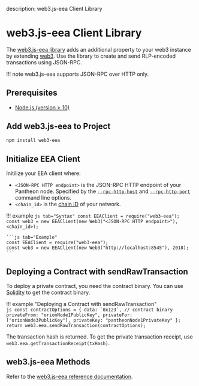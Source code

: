 description: web3.js-eea Client Library
<!--- END of page meta data -->

# web3.js-eea Client Library

The [web3.js-eea library](https://github.com/PegaSysEng/eeajs) adds an additional property to your web3
instance by extending [web3](https://github.com/ethereum/web3.js/). Use the library to create and send
RLP-encoded transactions using JSON-RPC.

!!! note
    web3.js-eea supports JSON-RPC over HTTP only.

## Prerequisites

- [Node.js (version > 10)](https://nodejs.org/en/download/)  

## Add web3.js-eea to Project

```bash
npm install web3-eea
```

## Initialize EEA Client

Initilize your EEA client where:

* `<JSON-RPC HTTP endpoint>` is the JSON-RPC HTTP endpoint of your Pantheon node. Specified by the
[`--rpc-http-host`](../../../Reference/Pantheon-CLI/Pantheon-CLI-Syntax.md#rpc-http-host) and [`--rpc-http-port`](../../../Reference/Pantheon-CLI/Pantheon-CLI-Syntax.md#rpc-http-port)
command line options.
* `<chain_id>` is the [chain ID](../../../Concepts/NetworkID-And-ChainID.md) of your network.

!!! example
    ```js tab="Syntax"
    const EEAClient = require("web3-eea");
    const web3 = new EEAClient(new Web3("<JSON-RPC HTTP endpoint>"), <chain_id>);
    ```

    ```js tab="Example"
    const EEAClient = require("web3-eea");
    const web3 = new EEAClient(new Web3("http://localhost:8545"), 2018);
    ```

## Deploying a Contract with sendRawTransaction

To deploy a private contract, you need the contract binary. You can use [Solidity](https://solidity.readthedocs.io/en/develop/using-the-compiler.html)
to get the contract binary.

!!! example "Deploying a Contract with sendRawTransaction"  
    ```js
    const contractOptions = {
      data: `0x123`, // contract binary
      privateFrom: "orionNode1PublicKey",
      privateFor: ["orionNode3PublicKey"],
      privateKey: "pantheonNode1PrivateKey"
    };
    return web3.eea.sendRawTransaction(contractOptions);
    ```

The transaction hash is returned. To get the private transaction receipt, use `web3.eea.getTransactionReceipt(txHash)`.

## web3.js-eea Methods

Refer to the [web3.js-eea reference documentation](../../../Reference/web3js-eea-Methods.md).
